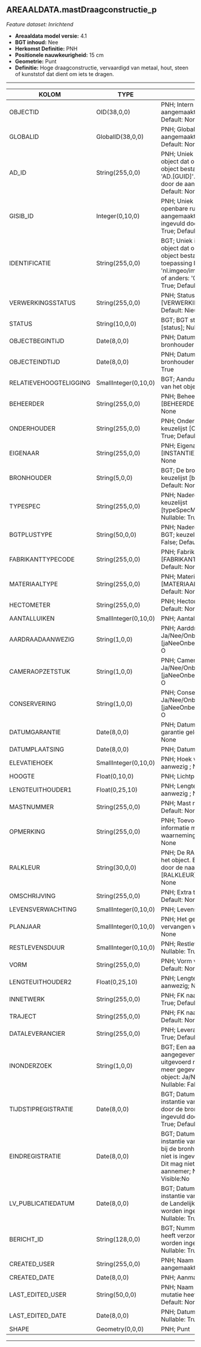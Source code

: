 ## AREAALDATA.mastDraagconstructie_p

*Feature dataset: Inrichtend*


* __Areaaldata model versie:__ 4.1
* __BGT inhoud:__ Nee
* __Herkomst Definitie:__ PNH
* __Positionele nauwkeurigheid:__ 15 cm
* __Geometrie:__ Punt
* __Definitie:__ Hoge draagconstructie, vervaardigd van metaal, hout, steen of kunststof dat dient om iets te dragen.


***

|KOLOM                               |TYPE          	       |DEFINITIE|
|------                          	 |----          	       |-----    |
|OBJECTID                            |OID(38,0,0)              |PNH; Intern ArcGIS Identificatienummer, aangemaakt door ArcGIS; Nullable: False; Default: None|
|GLOBALID                            |GlobalID(38,0,0)         |PNH; Global Unique Identifier,  aangemaakt door ArcGIS; Nullable: False; Default: None|
|AD_ID                               |String(255,0,0)          |PNH; Uniek identificatienummer voor het object dat onveranderlijk is zolang het object bestaat in Areaaldata: in format 'AD.[GUID]'. Dit moet worden ingevuld door de aannemer; Nullable: False; Default: None|
|GISIB_ID                            |Integer(0,10,0)          |PNH; Uniek Identificatienummer beheer openbare ruimte (GISIB), wordt aangemaakt in GISIB en mag niet worden ingevuld door de aannemer; Nullable: True; Default: None|
|IDENTIFICATIE                       |String(255,0,0)          |BGT; Uniek identificatienummer voor het object dat onveranderlijk is zolang het object bestaat: bevat indien van toepassing BGT/IMKL ID in format 'nl.imgeo/imkl.bronhouderscode.LokaalID' of anders: '00000'.LokaalID; Nullable: True; Default: None|
|VERWERKINGSSTATUS                   |String(255,0,0)          |PNH; Status van de gegevens; keuzelijst [VERWERKINGSSTATUS]; Nullable: False; Default: Nieuw|
|STATUS                              |String(10,0,0)           |BGT; BGT status van het object; keuzelijst [status]; Nullable: False; Default: bestaand|
|OBJECTBEGINTIJD                     |Date(8,0,0)              |PNH; Datum waarop het object bij de bronhouder is ontstaan; Nullable: True|
|OBJECTEINDTIJD                      |Date(8,0,0)              |PNH; Datum waarop het object bij de bronhouder niet meer geldig is; Nullable: True|
|RELATIEVEHOOGTELIGGING              |SmallInteger(0,10,0)     |BGT; Aanduiding voor de relatieve hoogte van het object; Nullable: False; Default: 0|
|BEHEERDER                           |String(255,0,0)          |PNH; Beheerder van het object; keuzelijst [BEHEERDER]; Nullable: True; Default: None|
|ONDERHOUDER                         |String(255,0,0)          |PNH; Onderhouder van het object; keuzelijst [ONDERHOUDER]; Nullable: True; Default: None|
|EIGENAAR                            |String(255,0,0)          |PNH; Eigenaar van het object; keuzelijst [INSTANTIE]; Nullable: True; Default: None|
|BRONHOUDER                          |String(5,0,0)            |BGT; De bronhoudercode van het object; keuzelijst [bronhouder]; Nullable: False; Default: None|
|TYPESPEC                            |String(255,0,0)          |PNH; Nadere typering van het object; keuzelijst [typeSpecMSTDraagconstructie]; Nullable: True; Default: None|
|BGTPLUSTYPE                         |String(50,0,0)           |PNH; Nadere type omschrijving in de BGT; keuzelijst [typeMST]; Nullable: False; Default: None|
|FABRIKANTTYPECODE                   |String(255,0,0)          |PNH; Fabrikanttypecode; keuzelijst [FABRIKANT_TYPECODE]; Nullable: True; Default: None|
|MATERIAALTYPE                       |String(255,0,0)          |PNH; Materiaaltype; keuzelijst [MATERIAALTYPE]; Nullable: True; Default: None|
|HECTOMETER                          |String(255,0,0)          |PNH; Hectometrering ; Nullable: True; Default: None|
|AANTALLUIKEN                        |SmallInteger(0,10,0)     |PNH; Aantal luiken ; Nullable: True|
|AARDRAADAANWEZIG                    |String(1,0,0)            |PNH; Aarddraad aanwezig: Ja/Nee/Onbekend; keuzelijst [jaNeeOnbekend]; Nullable: True; Default: O|
|CAMERAOPZETSTUK                     |String(1,0,0)            |PNH; Camera opzetstuk aanwezig: Ja/Nee/Onbekend; keuzelijst [jaNeeOnbekend]; Nullable: True; Default: O|
|CONSERVERING                        |String(1,0,0)            |PNH; Conservering toegepast: Ja/Nee/Onbekend; keuzelijst [jaNeeOnbekend]; Nullable: True; Default: O|
|DATUMGARANTIE                       |Date(8,0,0)              |PNH; Datum en jaartal tot wanneer de garantie geldig is; Nullable: True; Default: None|
|DATUMPLAATSING                      |Date(8,0,0)              |PNH; Datum plaatsing ; Nullable: True|
|ELEVATIEHOEK                        |SmallInteger(0,10,0)     |PNH; Hoek van de uithouder indien aanwezig ; Nullable: True|
|HOOGTE                              |Float(0,10,0)            |PNH; Lichtpunt hoogte ; Nullable: True|
|LENGTEUITHOUDER1                    |Float(0,25,10)           |PNH; Lengte van de uithouder indien aanwezig ; Nullable: True|
|MASTNUMMER                          |String(255,0,0)          |PNH; Mast nummer; Nullable: True; Default: None|
|OPMERKING                           |String(255,0,0)          |PNH; Toevoeging van subjectieve informatie met betrekking tot opmerkelijke waarnemingen; Nullable: True; Default: None|
|RALKLEUR                            |String(30,0,0)           |PNH; De RAL-kleur die gebruikt zijn voor het object. Eerst de kleurcode gevolgd door de naam van de kleur; keuzelijst [RALKLEUR]; Nullable: True; Default: None|
|OMSCHRIJVING                        |String(255,0,0)          |PNH; Extra toelichting; Nullable: True; Default: None|
|LEVENSVERWACHTING                   |SmallInteger(0,10,0)     |PNH; Levensverwachting; Nullable: True|
|PLANJAAR                            |SmallInteger(0,10,0)     |PNH; Het geplande jaar dat het object vervangen wordt; Nullable: True; Default: None|
|RESTLEVENSDUUR                      |SmallInteger(0,10,0)     |PNH; Restlevensduur in maanden; Nullable: True; Default: None|
|VORM                                |String(255,0,0)          |PNH; Vorm van de mast; Nullable: True; Default: None|
|LENGTEUITHOUDER2                    |Float(0,25,10)           |PNH; Lengte van de uithouder indien aanwezig; Nullable: True|
|INNETWERK                           |String(255,0,0)          |PNH; FK naar utiliteitsNet_tbl; Nullable: True; Default: None|
|TRAJECT                             |String(255,0,0)          |PNH; FK naar traject_v; Nullable: True; Default: None|
|DATALEVERANCIER                     |String(255,0,0)          |PNH; Leverancier van de data; Nullable: True; Default: None|
|INONDERZOEK                         |String(1,0,0)            |BGT; Een aanduiding waarmee wordt aangegeven dat een onderzoek wordt uitgevoerd naar de juistheid van een of meer gegevens van het betreffende object: Ja/Nee; keuzelijst [jaNee]; Nullable: False; Default: N; Visible:No|
|TIJDSTIPREGISTRATIE                 |Date(8,0,0)              |BGT; Datum en tijdstip waarop deze instantie van het object is opgenomen door de bronhouder. Dit mag niet worden ingevuld door de aannemer; Nullable: True; Default: None; Visible:No|
|EINDREGISTRATIE                     |Date(8,0,0)              |BGT; Datum en tijdstip waarop deze instantie van het object niet meer geldig is bij de bronhouder. Wanneer deze waarde niet is ingevuld is de instantie nog geldig. Dit mag niet worden ingevuld door de aannemer; Nullable: True; Default: None; Visible:No|
|LV_PUBLICATIEDATUM                  |Date(8,0,0)              |BGT; Datum en tijdstip waarop deze instantie van het object is opgenomen in de Landelijke Voorziening. Dit mag niet worden ingevuld door de aannemer; Nullable: True; Default: None; Visible:No|
|BERICHT_ID                          |String(128,0,0)          |BGT; Nummer van het bericht dat PNH heeft verzonden naar LV. Dit mag niet worden ingevuld door de aannemer; Nullable: True; Default: None; Visible:No|
|CREATED_USER                        |String(255,0,0)          |PNH; Naam van gebruiker die de rij heeft aangemaakt; Nullable: True; Default: None|
|CREATED_DATE                        |Date(8,0,0)              |PNH; Aanmaakdatum; Nullable: True|
|LAST_EDITED_USER                    |String(50,0,0)           |PNH; Naam van gebruiker die de laatste mutatie heeft doorgevoerd; Nullable: True; Default: None|
|LAST_EDITED_DATE                    |Date(8,0,0)              |PNH; Datum van de laatste mutatie; Nullable: True|
|SHAPE                               |Geometry(0,0,0)          |PNH; Punt|


***
